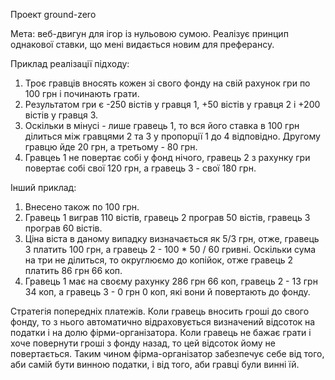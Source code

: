 Проект ground-zero

Мета: веб-двигун для ігор із нульовою сумою. 
Реалізує принцип однакової ставки, що мені видається новим для преферансу.

Приклад реалізації підходу:
1) Троє гравців вносять кожен зі свого фонду на свій рахунок гри по 100 грн і починають грати.
2) Результатом гри є -250 вістів у гравця 1, +50 вістів у гравця 2 і +200 вістів у гравця 3.
3) Оскільки в мінусі - лише гравець 1, то вся його ставка в 100 грн ділиться між гравцями 2 та 3 у пропорції 1 до 4 відповідно.
Другому гравцю йде 20 грн, а третьому - 80 грн.
4) Гравцеь 1 не повертає собі у фонд нічого, гравець 2 з рахунку гри повертає собі свої 120 грн, а гравець 3 - свої 180 грн.

Інший приклад:
1) Внесено також по 100 грн.
2) Гравець 1 виграв 110 вістів, гравець 2 програв 50 вістів, гравець 3 програв 60 вістів.
3) Ціна віста в даному випадку визначається як 5/3 грн, отже, гравець 3 платить 100 грн, а гравець 2 - 100 * 50  / 60 гривні.
Оскільки сума на три не ділиться, то округлюємо до копійок, отже гравець 2 платить 86 грн 66 коп. 
4) Гравець 1  має на своєму рахунку 286 грн 66 коп, гравець 2 - 13 грн 34 коп, а гравець 3 - 0 грн 0 коп, які вони й повертають до фонду.

Стратегія попередніх платежів.
Коли гравець вносить гроші до свого фонду, то з нього автоматично відраховується визначений відсоток на податки і на долю фірми-організатора.
Коли гравець не бажає грати і хоче повернути гроші з фонду назад, то цей відсоток йому не повертається. Таким чином фірма-організатор забезпечує
себе від того, аби самій бути винною податки, і від того, аби гравці були винні їй.



